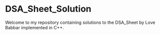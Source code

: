 # DSA_Sheet_Solution
Welcome to my repository containing solutions to the  DSA_Sheet by Love Babbar implemented in C++. 
